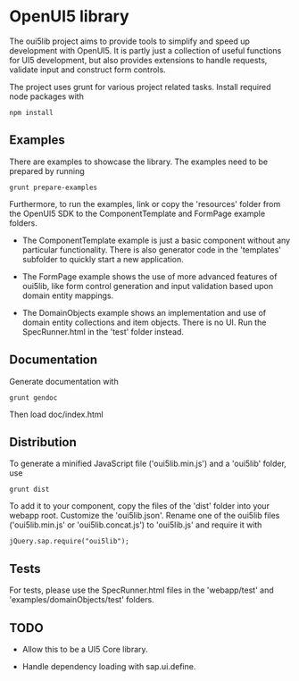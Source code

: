 # OpenUI5 library

The oui5lib project aims to provide tools to simplify and speed up development with OpenUI5. It is partly just a collection of useful functions for UI5 development, but also provides extensions to handle requests, validate input and construct form controls.

The project uses grunt for various project related tasks. Install required node packages with

    npm install

## Examples

There are examples to showcase the library. The examples need to be prepared by running

    grunt prepare-examples

Furthermore, to run the examples, link or copy the 'resources' folder from the OpenUI5 SDK to the ComponentTemplate and FormPage example folders. 

* The ComponentTemplate example is just a basic component without any particular functionality. There is also generator code in the 'templates' subfolder to quickly start a new application.

* The FormPage example shows the use of more advanced features of oui5lib, like form control generation and input validation based upon domain entity mappings.

* The DomainObjects example shows an implementation and use of domain entity collections and item objects. There is no UI. Run the SpecRunner.html in the 'test' folder instead.


## Documentation

Generate documentation with
    
    grunt gendoc

Then load doc/index.html

## Distribution

To generate a minified JavaScript file ('oui5lib.min.js') and a 'oui5lib' folder, use

    grunt dist

To add it to your component, copy the files of the 'dist' folder into your webapp root. Customize the 'oui5lib.json'. Rename one of the oui5lib files ('oui5lib.min.js' or 'oui5lib.concat.js') to 'oui5lib.js' and require it with

    jQuery.sap.require("oui5lib");

## Tests

For tests, please use the SpecRunner.html files in the 'webapp/test' and 'examples/domainObjects/test' folders.


## TODO

* Allow this to be a UI5 Core library.

* Handle dependency loading with sap.ui.define.
